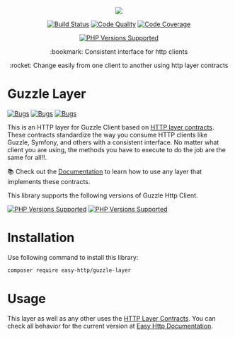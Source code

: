 <p align="center"><img src="https://blog.pleets.org/img/articles/easy-http-logo-320.png"></p>

<p align="center">
<a href="https://github.com/easy-http/guzzle-layer/actions/workflows/tests.yml"><img src="https://github.com/easy-http/guzzle-layer/actions/workflows/tests.yml/badge.svg?branch=1.x" alt="Build Status"></a>
<a href="https://scrutinizer-ci.com/g/easy-http/guzzle-layer"><img src="https://img.shields.io/scrutinizer/g/easy-http/guzzle-layer.svg" alt="Code Quality"></a>
<a href="https://scrutinizer-ci.com/g/easy-http/guzzle-layer/?branch=master"><img src="https://scrutinizer-ci.com/g/easy-http/guzzle-layer/badges/coverage.png?b=master" alt="Code Coverage"></a>
</p>
<p align="center">
    <a href="#tada-php-support" title="PHP Versions Supported"><img alt="PHP Versions Supported" src="https://img.shields.io/badge/php-7.4%20to%208.3-777bb3.svg?logo=php&logoColor=white&labelColor=555555"></a>
</p>

<p align="center">
    :bookmark: Consistent interface for http clients
</p>

<p align="center">
    :rocket: Change easily from one client to another using http layer contracts
</p>

# Guzzle Layer

<a href="https://sonarcloud.io/component_measures?metric=security_rating&branch=1.x&id=easy-http_guzzle-layer"><img src="https://sonarcloud.io/api/project_badges/measure?project=easy-http_guzzle-layer&metric=security_rating&branch=1.x" alt="Bugs"></a>
<a href="https://sonarcloud.io/component_measures?metric=bugs&branch=1.x&id=easy-http_guzzle-layer"><img src="https://sonarcloud.io/api/project_badges/measure?project=easy-http_guzzle-layer&metric=bugs&branch=1.x" alt="Bugs"></a>
<a href="https://sonarcloud.io/component_measures?metric=code_smells&branch=1.x&id=easy-http_guzzle-layer"><img src="https://sonarcloud.io/api/project_badges/measure?project=easy-http_guzzle-layer&metric=code_smells&branch=1.x" alt="Bugs"></a>

This is an HTTP layer for Guzzle Client based on [HTTP layer contracts](https://github.com/easy-http/layer-contracts).
These contracts standardize the way you consume HTTP clients like Guzzle, Symfony, and others with a consistent interface. No matter what client you are using,
the methods you have to execute to do the job are the same for all!!.

:books: Check out the [Documentation](https://easy-http.com/docs) to learn how to use any layer that implements these contracts.

This library supports the following versions of Guzzle Http Client.

<a href="#tada-php-support" title="Guzzle Version Supported"><img alt="PHP Versions Supported" src="https://img.shields.io/badge/guzzle-6.x-blue"></a>
<a href="#tada-php-support" title="Guzzle Version Supported"><img alt="PHP Versions Supported" src="https://img.shields.io/badge/guzzle-7.x-blue"></a>

# Installation

Use following command to install this library:

```bash
composer require easy-http/guzzle-layer
```

# Usage

This layer as well as any other uses the [HTTP Layer Contracts](https://github.com/easy-http/layer-contracts).
You can check all behavior for the current version at [Easy Http Documentation](https://easy-http.com/docs).
